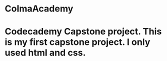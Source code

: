 # ColmaAcademy
# Codecademy Capstone project. This is my first capstone project. I only used html and css.
